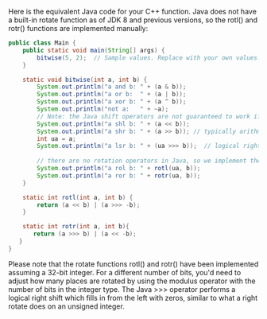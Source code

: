 Here is the equivalent Java code for your C++ function. Java does not have a built-in rotate function as of JDK 8 and previous versions, so the rotl() and rotr() functions are implemented manually:

```java
public class Main {
    public static void main(String[] args) {
        bitwise(5, 2);  // Sample values. Replace with your own values.
    }

    static void bitwise(int a, int b) {
        System.out.println("a and b: " + (a & b));
        System.out.println("a or b:  " + (a | b));
        System.out.println("a xor b: " + (a ^ b));
        System.out.println("not a:   " + ~a); 
        // Note: the Java shift operators are not guaranteed to work if the shift count is negative or >= number of bits in integer
        System.out.println("a shl b: " + (a << b));
        System.out.println("a shr b: " + (a >> b)); // typically arithmetic right shift, but not guaranteed
        int ua = a;
        System.out.println("a lsr b: " + (ua >>> b));  // logical right shift (guaranteed)
      
        // there are no rotation operators in Java, so we implement them manually as follows: 
        System.out.println("a rol b: " + rotl(ua, b));
        System.out.println("a ror b: " + rotr(ua, b));  
    }

    static int rotl(int a, int b) { 
        return (a << b) | (a >>> -b);
    }

    static int rotr(int a, int b){
       return (a >>> b) | (a << -b);
   }
}
```
Please note that the rotate functions rotl() and rotr() have been implemented assuming a 32-bit integer. For a different number of bits, you'd need to adjust how many places are rotated by using the modulus operator with the number of bits in the integer type. The Java >>> operator performs a logical right shift which fills in from the left with zeros, similar to what a right rotate does on an unsigned integer.
